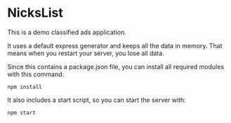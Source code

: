 # NicksList

This is a demo classified ads application.

It uses a default express generator and keeps all the data in memory.  That means when you restart your server, you lose all data.

Since this contains a package.json file, you can install all required modules with this command:

    npm install

It also includes a start script, so you can start the server with:

    npm start